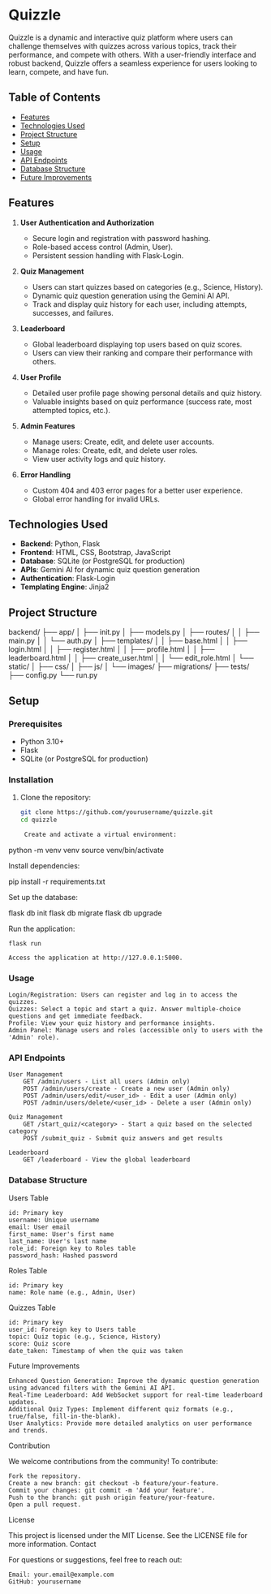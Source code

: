 # Quizzle

Quizzle is a dynamic and interactive quiz platform where users can challenge themselves with quizzes across various topics, track their performance, and compete with others. With a user-friendly interface and robust backend, Quizzle offers a seamless experience for users looking to learn, compete, and have fun.

## Table of Contents

- [Features](#features)
- [Technologies Used](#technologies-used)
- [Project Structure](#project-structure)
- [Setup](#setup)
- [Usage](#usage)
- [API Endpoints](#api-endpoints)
- [Database Structure](#database-structure)
- [Future Improvements](#future-improvements)

## Features

1. **User Authentication and Authorization**
   - Secure login and registration with password hashing.
   - Role-based access control (Admin, User).
   - Persistent session handling with Flask-Login.

2. **Quiz Management**
   - Users can start quizzes based on categories (e.g., Science, History).
   - Dynamic quiz question generation using the Gemini AI API.
   - Track and display quiz history for each user, including attempts, successes, and failures.

3. **Leaderboard**
   - Global leaderboard displaying top users based on quiz scores.
   - Users can view their ranking and compare their performance with others.

4. **User Profile**
   - Detailed user profile page showing personal details and quiz history.
   - Valuable insights based on quiz performance (success rate, most attempted topics, etc.).

5. **Admin Features**
   - Manage users: Create, edit, and delete user accounts.
   - Manage roles: Create, edit, and delete user roles.
   - View user activity logs and quiz history.

6. **Error Handling**
   - Custom 404 and 403 error pages for a better user experience.
   - Global error handling for invalid URLs.

## Technologies Used

- **Backend**: Python, Flask
- **Frontend**: HTML, CSS, Bootstrap, JavaScript
- **Database**: SQLite (or PostgreSQL for production)
- **APIs**: Gemini AI for dynamic quiz question generation
- **Authentication**: Flask-Login
- **Templating Engine**: Jinja2

## Project Structure

backend/ ├── app/ │ ├── init.py │ ├── models.py │ ├── routes/ │ │ ├── main.py │ │ └── auth.py │ ├── templates/ │ │ ├── base.html │ │ ├── login.html │ │ ├── register.html │ │ ├── profile.html │ │ ├── leaderboard.html │ │ ├── create_user.html │ │ └── edit_role.html │ └── static/ │ ├── css/ │ ├── js/ │ └── images/ ├── migrations/ ├── tests/ ├── config.py └── run.py
## Setup

### Prerequisites

- Python 3.10+
- Flask
- SQLite (or PostgreSQL for production)

### Installation

1. Clone the repository:

   ```bash
   git clone https://github.com/yourusername/quizzle.git
   cd quizzle

    Create and activate a virtual environment:

python -m venv venv
source venv/bin/activate

Install dependencies:

pip install -r requirements.txt

Set up the database:

flask db init
flask db migrate
flask db upgrade

Run the application:

    flask run

    Access the application at http://127.0.0.1:5000.

### Usage

    Login/Registration: Users can register and log in to access the quizzes.
    Quizzes: Select a topic and start a quiz. Answer multiple-choice questions and get immediate feedback.
    Profile: View your quiz history and performance insights.
    Admin Panel: Manage users and roles (accessible only to users with the 'Admin' role).

### API Endpoints

    User Management
        GET /admin/users - List all users (Admin only)
        POST /admin/users/create - Create a new user (Admin only)
        POST /admin/users/edit/<user_id> - Edit a user (Admin only)
        POST /admin/users/delete/<user_id> - Delete a user (Admin only)

    Quiz Management
        GET /start_quiz/<category> - Start a quiz based on the selected category
        POST /submit_quiz - Submit quiz answers and get results

    Leaderboard
        GET /leaderboard - View the global leaderboard

### Database Structure
Users Table

    id: Primary key
    username: Unique username
    email: User email
    first_name: User's first name
    last_name: User's last name
    role_id: Foreign key to Roles table
    password_hash: Hashed password

Roles Table

    id: Primary key
    name: Role name (e.g., Admin, User)

Quizzes Table

    id: Primary key
    user_id: Foreign key to Users table
    topic: Quiz topic (e.g., Science, History)
    score: Quiz score
    date_taken: Timestamp of when the quiz was taken

Future Improvements

    Enhanced Question Generation: Improve the dynamic question generation using advanced filters with the Gemini AI API.
    Real-Time Leaderboard: Add WebSocket support for real-time leaderboard updates.
    Additional Quiz Types: Implement different quiz formats (e.g., true/false, fill-in-the-blank).
    User Analytics: Provide more detailed analytics on user performance and trends.

Contribution

We welcome contributions from the community! To contribute:

    Fork the repository.
    Create a new branch: git checkout -b feature/your-feature.
    Commit your changes: git commit -m 'Add your feature'.
    Push to the branch: git push origin feature/your-feature.
    Open a pull request.

License

This project is licensed under the MIT License. See the LICENSE file for more information.
Contact

For questions or suggestions, feel free to reach out:

    Email: your.email@example.com
    GitHub: yourusername
